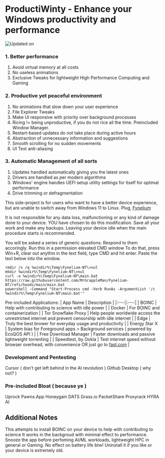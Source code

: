 # ProductiWinty - Enhance your Windows productivity and performance

![Updated on](https://img.shields.io/github/last-commit/MrGrappleMan/Fynelium-NT?style=for-the-badge)

### 1. Better performance
1. Avoid virtual memory at all costs
2. No useless animations
3. Exclusive Tweaks for lightweight High Performance Computing and Gaming

### 2. Productive yet peaceful environment
1. No animations that slow down your user experience
2. File Explorer Tweaks
3. Make UI responsive with priority over background processes
4. Ricing != being unproductive, if you do not rice all the time. Preincluded Window Manager.
5. Restart-based updates do not take place during active hours
6. Abstraction of unnecessary information and suggestions
7. Smooth scrolling for no sudden movements
8. UI Text anti-aliasing

### 3. Automatic Management of all sorts
1. Updates handled automatically giving you the latest ones
2. Drivers are handled as per modern algorithms
3. Windows' engine handles UEFI setup utility settings for itself for optimal performance
4. Drive trimming or defragmentation

This side-project is for users who want to have a better device experience,
but are unable to switch away from Windows 11 to Linux. Plug, [Fynelium](https://https://github.com/MrGrappleMan/Fynelium/)

It is not responsible for any data loss, malfunctioning or any kind of damage done to your device.
YOU have chosen to do this modification. Save all your work and make any backups.
Leaving your device idle when the main procedure starts is recommended.

You will be asked a series of generic questions. Respond to them accoringly.
Run this in a permission elevated CMD window
To do that, press Win+R, clear out anythin in the text field, type CMD and hit enter. Paste the text below into the window.

```
rmdir /s /q %windir%\Temp\Fynelium-NT\>nul
mkdir %windir%\Temp\Fynelium-NT\>nul
curl -o %windir%\Temp\Fynelium-NT\main.bat https://raw.githubusercontent.com/MrGrappleMan/Fynelium-NT/refs/heads/main/main.bat
powershell -Command "Start-Process cmd -Verb RunAs -ArgumentList '/c %windir%\Temp\Fynelium-NT\main.bat'"
```

Pre-included Applications:
| App Name | Description |
|:---:|:---:|
| BOINC | Help with contributing to science with idle power |
| Docker | For BOINC and containerization |
| Tor Snowflake Proxy | Help people worldwide access the unrestricted internet and prevent censorship with idle internet |
| Edge | Truly the best brower for everyday usage and productivity |
| Energy Star X | System bias for Foreground apps > Background services ( powered by EcoQOS API ) |
| Free Download Manager |  Faster downloads and passive lightweight torrenting |
| Speedtest, by Ookla | Test internet speed without browser overhead, with convenience OR just go to [fast.com](https://fast.com) |

### Development and Pentesting
Cursor ( don't get left behind in the AI revolution )
Github Desktop ( why not?  )

### Pre-included Bloat ( because ye )
Uprock
Pawns.App
Honeygain
DATS
Grass.io
PacketShare
Proxyrack
HYRA AI

## Additional Notes

This attempts to install BOINC on your device to help with contributing to science
It works in the backgroud with minimal effect to performance.
Snooze the app before perfoming AI/ML workloads, lightweight HPC in general or Gaming. No effect on battery life btw!
Uninstall it if you like or your device is extremely old.













